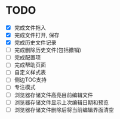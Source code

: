 # TODO

- [x] 完成文件拖入
- [x] 完成文件打开, 保存
- [x] 完成历史文件记录
- [ ] 完成删除历史文件(包括撤销)
- [ ] 完成配置项
- [ ] 完成帮助页面
- [ ] 自定义样式表
- [ ] 侧边TOC支持
- [ ] 专注模式
- [ ] 浏览器存储文件高亮目前编辑文件
- [ ] 浏览器存储文件显示上次编辑日期和预览
- [ ] 浏览器存储文件删除后将当前编辑界面清空